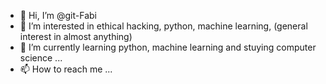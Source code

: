 - 👋 Hi, I’m @git-Fabi
- 👀 I’m interested in ethical hacking, python, machine learning, (general interest in almost anything)
- 🌱 I’m currently learning python, machine learning and stuying computer science ...
- 📫 How to reach me ...

<!---
git-Fabi/git-Fabi is a ✨ special ✨ repository because its `README.md` (this file) appears on your GitHub profile.
You can click the Preview link to take a look at your changes.
--->
